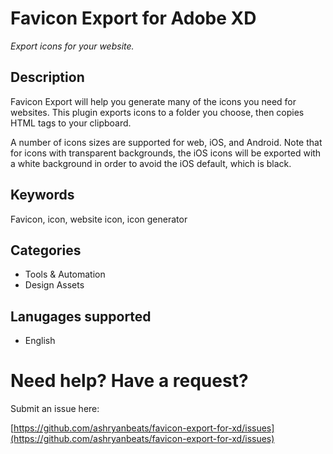 # Favicon Export for Adobe XD

_Export icons for your website._

## Description

Favicon Export will help you generate many of the icons you need for websites. This plugin exports icons to a folder you choose, then copies HTML tags to your clipboard.

A number of icons sizes are supported for web, iOS, and Android. Note that for icons with transparent backgrounds, the iOS icons will be exported with a white background in order to avoid the iOS default, which is black.

## Keywords

Favicon, icon, website icon, icon generator

## Categories

- Tools & Automation
- Design Assets

## Lanugages supported

- English

# Need help? Have a request?

Submit an issue here:

[https://github.com/ashryanbeats/favicon-export-for-xd/issues](https://github.com/ashryanbeats/favicon-export-for-xd/issues)
